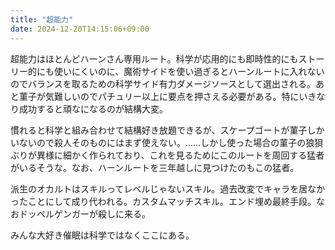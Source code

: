 ```yaml
---
title: "超能力"
date: 2024-12-20T14:15:06+09:00
---
```

超能力はほとんどハーンさん専用ルート。科学が応用的にも即時性的にもストーリー的にも使いにくいのに、魔術サイドを使い過ぎるとハーンルートに入れないのでバランスを取るための科学サイド有力ダメージソースとして選出される。あと菫子が気難しいのでパチュリー以上に要点を押さえる必要がある。特にいきなり成功すると頑なになるのが結構大変。

慣れると科学と組み合わせて結構好き放題できるが、スケープゴートが菫子しかいないので殺人そのものにはまず使えない。……しかし使った場合の菫子の狼狽ぶりが異様に細かく作られており、これを見るためにこのルートを周回する猛者がいるそうな。なお、ハーンルートを三年越しに見つけたのもこの猛者。

派生のオカルトはスキルってレベルじゃないスキル。過去改変でキャラを居なかったことにして成り代われる。カスタムマッチスキル。エンド埋め最終手段。なおドッペルゲンガーが殺しに来る。

みんな大好き催眠は科学ではなくここにある。
